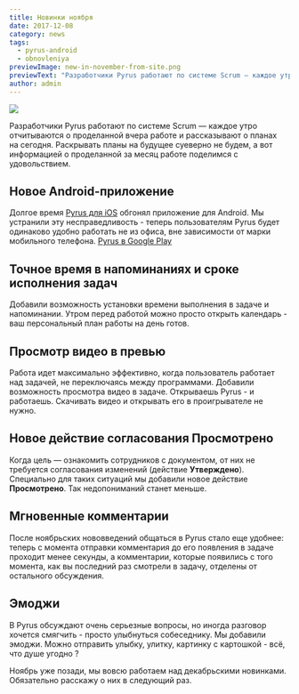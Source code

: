 ```yaml
---
title: Новинки ноября
date: 2017-12-08
category: news
tags:
  - pyrus-android
  - obnovleniya
previewImage: new-in-november-from-site.png
previewText: "Разработчики Pyrus работают по системе Scrum — каждое утро отчитываются о проделанной вчера работе и рассказывают о планах на сегодня. Раскрывать планы на будущее суеверно не будем, а вот информацией о проделанной за месяц работе поделимся с удовольствием."
author: admin
---
```

![](pyrus6-300x100.webp)

Разработчики Pyrus работают по системе Scrum — каждое утро отчитываются о проделанной вчера работе и рассказывают о планах на сегодня. Раскрывать планы на будущее суеверно не будем, а вот информацией о проделанной за месяц работе поделимся с удовольствием.

## Новое Android-приложение

Долгое время [Pyrus для iOS](https://itunes.apple.com/ru/app/pyrus-workflow/id385251753) обгонял приложение для Android. Мы устранили эту несправедливость - теперь пользователям Pyrus будет одинаково удобно работать не из офиса, вне зависимости от марки мобильного телефона. [Pyrus в Google Play](https://play.google.com/store/apps/details?id=net.papirus.androidclient&hl=ru)

## Точное время в напоминаниях и сроке исполнения задач

Добавили возможность установки времени выполнения в задаче и напоминании. Утром перед работой можно просто открыть календарь - ваш персональный план работы на день готов.

## Просмотр видео в превью

Работа идет максимально эффективно, когда пользователь работает над задачей, не переключаясь между программами. Добавили возможность просмотра видео в задаче. Открываешь Pyrus - и работаешь. Скачивать видео и открывать его в проигрывателе не нужно.

## Новое действие согласования **Просмотрено**

Когда цель — ознакомить сотрудников с документом, от них не требуется согласования изменений (действие **Утверждено**). Специально для таких ситуаций мы добавили новое действие **Просмотрено**. Так недопониманий станет меньше.

## Мгновенные комментарии

После ноябрьских нововведений общаться в Pyrus стало еще удобнее: теперь с момента отправки комментария до его появления в задаче проходит менее секунды, а комментарии, которые появились с того момента, как вы последний раз смотрели в задачу, отделены от остального обсуждения.

## Эмоджи

В Pyrus обсуждают очень серьезные вопросы, но иногда разговор хочется смягчить - просто улыбнуться собеседнику. Мы добавили эмоджи. Можно отправить улыбку, улитку, картинку с картошкой - всё, что душе угодно ?

Ноябрь уже позади, мы вовсю работаем над декабрьскими новинками. Обязательно расскажу о них в следующий раз.